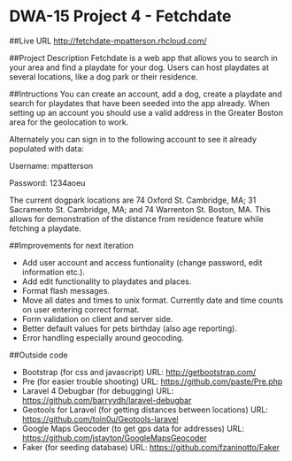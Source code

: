 # DWA-15 Project 4 - Fetchdate ###

##Live URL
http://fetchdate-mpatterson.rhcloud.com/

##Project Description
Fetchdate is a web app that allows you to search in your area and find a playdate for your dog.  Users can host playdates at several locations, like a dog park or their residence. 


##Intructions
You can create an account, add a dog, create a playdate and search for playdates that have been seeded into the app already.  When setting up an account you should use a valid address in the Greater Boston area for the geolocation to work.  

Alternately you can sign in to the following account to see it already populated with data:

Username: mpatterson

Password: 1234aoeu

The current dogpark locations are 74 Oxford St. Cambridge, MA; 31 Sacramento St. Cambridge, MA; and 74 Warrenton St. Boston, MA.  This allows for demonstration of the distance from residence feature while fetching a playdate. 

##Improvements for next iteration

* Add user account and access funtionality (change password, edit information etc.).
* Add edit functionality to playdates and places.
* Format flash messages. 
* Move all dates and times to unix format.  Currently date and time counts on user entering correct format.
* Form validation on client and server side.
* Better default values for pets birthday (also age reporting).
* Error handling especially around geocoding. 

##Outside code

* Bootstrap (for css and javascript)  URL: http://getbootstrap.com/ 
* Pre (for easier trouble shooting) URL: https://github.com/paste/Pre.php
* Laravel 4 Debugbar (for debugging) URL: https://github.com/barryvdh/laravel-debugbar
* Geotools for Laravel (for getting distances between locations) URL: https://github.com/toin0u/Geotools-laravel
* Google Maps Geocoder (to get gps data for addresses) URL: https://github.com/jstayton/GoogleMapsGeocoder
* Faker (for seeding database) URL: https://github.com/fzaninotto/Faker
